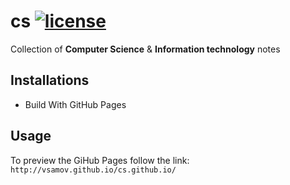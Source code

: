 # cs [![license](https://img.shields.io/github/license/mashape/apistatus.svg?maxAge=2592000)](LICENSE)

Collection of **Computer Science** & **Information technology** notes

## Installations

- Build With GitHub Pages

## Usage 

To preview the GiHub Pages follow the link: `http://vsamov.github.io/cs.github.io/`
